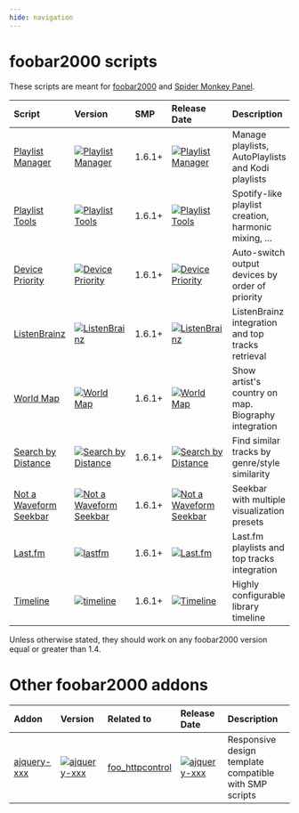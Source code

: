 ```yaml
---
hide: navigation
---
```


# foobar2000 scripts

These scripts are meant for [foobar2000](https://www.foobar2000.org/) and
 [Spider Monkey Panel](https://theqwertiest.github.io/foo_spider_monkey_panel/).

|Script|Version|SMP|Release Date|Description|
|:---|:---|:---|:---|:---|
|[Playlist Manager](scripts/playlist-manager-smp)|[![Playlist Manager](https://img.shields.io/github/v/release/Regorxxx/Playlist-Manager-SMP?include_prereleases&label=%20)](scripts/playlist-manager-smp)|1.6.1+|[![Playlist Manager](https://img.shields.io/github/release-date/Regorxxx/Playlist-Manager-SMP?label=%20)](scripts/playlist-manager-smp)|Manage playlists, AutoPlaylists and Kodi playlists|
|[Playlist Tools](scripts/playlist-tools-smp)|[![Playlist Tools](https://img.shields.io/github/v/release/Regorxxx/Playlist-Tools-SMP?include_prereleases&label=%20)](scripts/playlist-tools-smp)|1.6.1+|[![Playlist Tools](https://img.shields.io/github/release-date/Regorxxx/Playlist-Tools-SMP?label=%20)](scripts/playlist-tools-smp)|Spotify-like playlist creation, harmonic mixing, ...|
|[Device Priority](scripts/device-priority-smp)|[![Device Priority](https://img.shields.io/github/v/release/Regorxxx/Device-Priority-SMP?include_prereleases&label=%20)](scripts/device-priority-smp)|1.6.1+|[![Device Priority](https://img.shields.io/github/release-date/Regorxxx/Device-Priority-SMP?label=%20)](scripts/device-priority-smp)|Auto-switch output devices by order of priority|
|[ListenBrainz](scripts/listenbrainz-smp)|[![ListenBrainz](https://img.shields.io/github/v/release/Regorxxx/Listenbrainz-SMP?include_prereleases&label=%20)](scripts/listenbrainz-smp)|1.6.1+|[![ListenBrainz](https://img.shields.io/github/release-date/Regorxxx/Listenbrainz-SMP?label=%20)](scripts/listenbrainz-smp)|ListenBrainz integration and top tracks retrieval|
|[World Map](scripts/world-map-smp)|[![World Map](https://img.shields.io/github/v/release/Regorxxx/World-Map-SMP?include_prereleases&label=%20)](scripts/world-map-smp)|1.6.1+|[![World Map](https://img.shields.io/github/release-date/Regorxxx/World-Map-SMP?label=%20)](scripts/world-map-smp)|Show artist's country on map. Biography integration|
|[Search by Distance](scripts/search-by-distance-smp)|[![Search by Distance](https://img.shields.io/github/v/release/Regorxxx/Search-By-Distance-SMP?include_prereleases&label=%20)](scripts/search-by-distance-smp)|1.6.1+|[![Search by Distance](https://img.shields.io/github/release-date/Regorxxx/Search-By-Distance-SMP?label=%20)](scripts/search-by-distance-smp)|Find similar tracks by genre/style similarity|
|[Not a Waveform Seekbar](scripts/not-a-waveform-seekbar-smp)|[![Not a Waveform Seekbar](https://img.shields.io/github/v/release/Regorxxx/Not-A-Waveform-Seekbar-SMP?include_prereleases&label=%20)](scripts/not-a-waveform-seekbar-smp)|1.6.1+|[![Not a Waveform Seekbar](https://img.shields.io/github/release-date/Regorxxx/Not-A-Waveform-Seekbar-SMP?label=%20)](scripts/not-a-waveform-seekbar-smp)|Seekbar with multiple visualization presets|
|[Last.fm](scripts/lastfm-smp)|[![lastfm](https://img.shields.io/github/v/release/Regorxxx/Playlist-Tools-SMP?include_prereleases&label=%20)](scripts/lastfm-smp)|1.6.1+|[![Last.fm](https://img.shields.io/github/release-date/Regorxxx/Playlist-Tools-SMP?label=%20)](scripts/lastfm-smp)|Last.fm playlists and top tracks integration|
|[Timeline](scripts/timeline-smp)|[![timeline](https://img.shields.io/github/v/release/Regorxxx/Timeline-SMP?include_prereleases&label=%20)](scripts/timeline-smp)|1.6.1+|[![Timeline](https://img.shields.io/github/release-date/Regorxxx/Timeline-SMP?label=%20)](scripts/timeline-smp)|Highly configurable library timeline|


Unless otherwise stated, they should work on any foobar2000 version equal or greater than 1.4.

# Other foobar2000 addons

|Addon|Version|Related to|Release Date|Description|
|:---|:---|:---|:---|:---|
|[ajquery-xxx](others/ajquery-xxx)|[![ajquery-xxx](https://img.shields.io/github/v/release/Regorxxx/ajquery-XXX?include_prereleases&label=%20)](others/ajquery-xxx)|[foo_httpcontrol](https://bitbucket.org/oblikoamorale/foo_httpcontrol/wiki/Home)|[![ajquery-xxx](https://img.shields.io/github/release-date/Regorxxx/ajquery-XXX?label=%20)](others/ajquery-xxx)|Responsive design template compatible with SMP scripts|